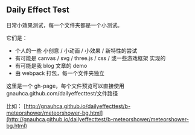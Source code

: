 ## Daily Effect Test

日常小效果测试，每一个文件夹都是一个小测试。

它们是：

* 个人的一些 小创意 / 小动画 / 小效果 / 新特性的尝试
* 有可能是 canvas / svg / three.js / css / 或一些游戏框架 实现的
* 有可能是我 blog 文章的 demo
* 由 webpack 打包，每一个文件夹独立


这里是一个 gh-page，每个文件预览可以直接使用 gnauhca.github.com/dailyeffecttest/文件路径

比如： [http://gnauhca.github.io/dailyeffecttest/b-meteorshower/meteorshower-bg.html](http://gnauhca.github.io/dailyeffecttest/b-meteorshower/meteorshower-bg.html)
